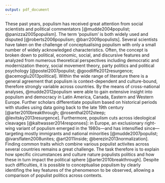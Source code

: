 ```yaml
---
output: pdf_document
---
```


These past years, populism has received great attention from social scientists and political commentators [@mudde2004populist; @panizza2005populism]. The term ‘populism’  is both widely used and disputed [@roberts2006populism; @barr2009populists]. Several scientists have taken on the challenge of conceptualising populism with only a small number of widely acknowledged characteristics. Often, the concept is broken down to political, economic, social, and discursive features and analyzed from numerous theoretical perspectives including democratic and modernization theory, social movement theory, party politics and political psychology [@postel2007populist; @goodliffe2012resurgence; @acemoglu2013political]. Within the wide range of literature there is a general agreement that populism is context-dependent and culture-bound, therefore strongly variable across countries. By the means of cross-national analyses, @mudde2012populism were able to gain extensive insight into populism and democracy in Latin America, Canada, Eastern and Western Europe. Further scholars differentiate populism based on historical periods with studies using data going back to the late 19th century [@arter2010breakthrough; @rosenthal2012steep; @levitsky2013resurgence]. Furthermore, populism cuts across ideological cleavages [@kaltwasser2014responses]: in Europe, an exclusionary right-wing variant of populism emerged in the 1980s—and has intensified since—targeting mostly immigrants and national minorities [@mudde2007populist; @ivarsflaten2008unites; @art2011inside; @berezin2013normalization]. Finding common traits which combine various populist activites across several countries remains a great challenge. The task therefore is to explain how specific circumstances and culture nature populists politics and how these in turn impact the political sphere [@arter2010breakthrough]. Despite such difficulties, it is possible to conceptualise populism by clearly identifing the key features of the phenomenon to be observed, allowing a comparison of populist politics across contexts.




